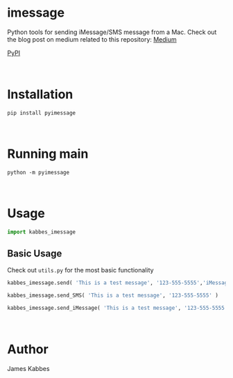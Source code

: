 # imessage
Python tools for sending iMessage/SMS message from a Mac. Check out the blog post on medium related to this repository: [Medium](https://medium.com/@jameskabbes/sending-imessages-with-python-on-a-mac-b77b7dd6e371)

[PyPI](https://pypi.org/project/pyimessage)

<br> 

# Installation
`pip install pyimessage`

<br>

# Running main

```
python -m pyimessage
```

<br>

# Usage


```python
import kabbes_imessage
```

## Basic Usage
Check out `utils.py` for the most basic functionality

```python
kabbes_imessage.send( 'This is a test message', '123-555-5555','iMessage' )
```
```python
kabbes_imessage.send_SMS( 'This is a test message', '123-555-5555' )
```

```python
kabbes_imessage.send_iMessage( 'This is a test message', '123-555-5555' )
```

<br>

# Author
James Kabbes


